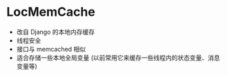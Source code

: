 LocMemCache
====

* 改自 Django 的本地内存缓存
* 线程安全
* 接口与 memcached 相似
* 适合存储一些本地全局变量 (以前常用它来缓存一些线程内的状态变量、消息变量等)
